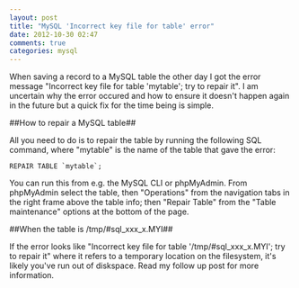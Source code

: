 ```yaml
---
layout: post
title: "MySQL 'Incorrect key file for table' error"
date: 2012-10-30 02:47
comments: true
categories: mysql 
---
```


When saving a record to a MySQL table the other day I got the error message "Incorrect key file for table 'mytable'; try to repair it". I am uncertain why the error occured and how to ensure it doesn't happen again in the future but a quick fix for the time being is simple.


##How to repair a MySQL table##

All you need to do is to repair the table by running the following SQL command, where "mytable" is the name of the table that gave the error:

    REPAIR TABLE `mytable`;

You can run this from e.g. the MySQL CLI or phpMyAdmin. From phpMyAdmin select the table, then "Operations" from the navigation tabs in the right frame above the table info; then "Repair Table" from the "Table maintenance" options at the bottom of the page.

##When the table is /tmp/#sql_xxx_x.MYI##

If the error looks like "Incorrect key file for table '/tmp/#sql_xxx_x.MYI'; try to repair it" where it refers to a temporary location on the filesystem, it's likely you've run out of diskspace. Read my follow up post for more information.
